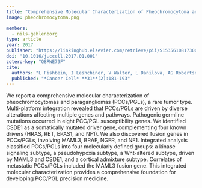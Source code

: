 ```yaml
---
title: "Comprehensive Molecular Characterization of Pheochromocytoma and Paraganglioma"
image: pheochromocytoma.png

members:
  - nils-gehlenborg
type: article
year: 2017
publisher: "https://linkinghub.elsevier.com/retrieve/pii/S1535610817300016"
doi: "10.1016/j.ccell.2017.01.001"
zotero-key: "Q8RWE79F"
cite:
  authors: "L Fishbein, I Leshchiner, V Walter, L Danilova, AG Robertson, AR Johnson, TM Lichtenberg, BA Murray, HK Ghayee, T Else, S Ling, SR Jefferys, AA De Cubas, B Wenz, E Korpershoek, AL Amelio, L Makowski, WK Rathmell, AP Gimenez-Roqueplo, TJ Giordano, SL Asa, AS Tischler, *The Cancer Genome Atlast Research Network* (incl. N Gehlenborg), K Pacak, KL Nathanson, MD Wilkerson"
  published: "*Cancer Cell* **31**(2):181-193"
---
```

We report a comprehensive molecular characterization of pheochromocytomas and paragangliomas (PCCs/PGLs), a rare tumor type. Multi-platform integration revealed that PCCs/PGLs are driven by diverse alterations affecting multiple genes and pathways. Pathogenic germline mutations occurred in eight PCC/PGL susceptibility genes. We identified CSDE1 as a somatically mutated driver gene, complementing four known drivers (HRAS, RET, EPAS1, and NF1). We also discovered fusion genes in PCCs/PGLs, involving MAML3, BRAF, NGFR, and NF1. Integrated analysis classified PCCs/PGLs into four molecularly defined groups: a kinase signaling subtype, a pseudohypoxia subtype, a Wnt-altered subtype, driven by MAML3 and CSDE1, and a cortical admixture subtype. Correlates of metastatic PCCs/PGLs included the MAML3 fusion gene. This integrated molecular characterization provides a comprehensive foundation for developing PCC/PGL precision medicine.